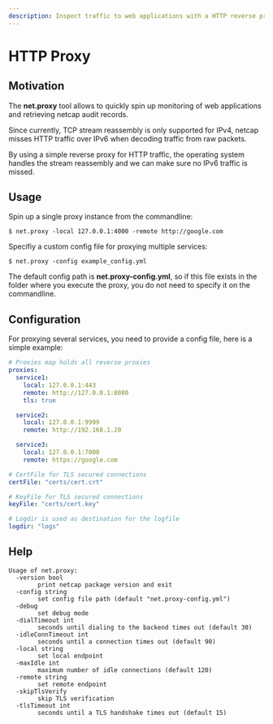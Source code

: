 ```yaml
---
description: Inspect traffic to web applications with a HTTP reverse proxy
---
```


# HTTP Proxy

## Motivation

The **net.proxy** tool allows to quickly spin up monitoring of web applications and retrieving netcap audit records.

Since currently, TCP stream reassembly is only supported for IPv4, netcap misses HTTP traffic over IPv6 when decoding traffic from raw packets.

By using a simple reverse proxy for HTTP traffic, the operating system handles the stream reassembly and we can make sure no IPv6 traffic is missed.

## Usage

Spin up a single proxy instance from the commandline:

`$ net.proxy -local 127.0.0.1:4000 -remote http://google.com`

Specifiy a custom config file for proxying multiple services:

```text
$ net.proxy -config example_config.yml
```

The default config path is **net.proxy-config.yml**, so if this file exists in the folder where you execute the proxy, you do not need to specify it on the commandline.

## Configuration

For proxying several services, you need to provide a config file, here is a simple example:

```yaml
# Proxies map holds all reverse proxies
proxies:
  service1:
    local: 127.0.0.1:443
    remote: http://127.0.0.1:8080
    tls: true

  service2:
    local: 127.0.0.1:9999
    remote: http://192.168.1.20

  service3:
    local: 127.0.0.1:7000
    remote: https://google.com

# CertFile for TLS secured connections
certFile: "certs/cert.crt"

# KeyFile for TLS secured connections
keyFile: "certs/cert.key"

# Logdir is used as destination for the logfile
logdir: "logs"
```

## Help

```text
Usage of net.proxy:
  -version bool
        print netcap package version and exit
  -config string
        set config file path (default "net.proxy-config.yml")
  -debug
        set debug mode
  -dialTimeout int
        seconds until dialing to the backend times out (default 30)
  -idleConnTimeout int
        seconds until a connection times out (default 90)
  -local string
        set local endpoint
  -maxIdle int
        maximum number of idle connections (default 120)
  -remote string
        set remote endpoint
  -skipTlsVerify
        skip TLS verification
  -tlsTimeout int
        seconds until a TLS handshake times out (default 15)
```

